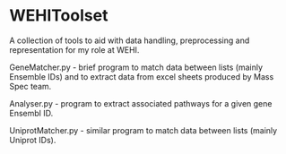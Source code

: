 # WEHIToolset
A collection of tools to aid with data handling, preprocessing and representation for my role at WEHI.

GeneMatcher.py - brief program to match data between lists (mainly Ensemble IDs) and to extract data from excel sheets produced by Mass Spec team.

Analyser.py - program to extract associated pathways for a given gene Ensembl ID.

UniprotMatcher.py - similar program to match data between lists (mainly Uniprot IDs).
